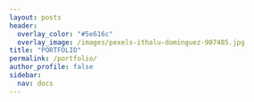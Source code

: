 ```yaml
---
layout: posts
header:
  overlay_color: "#5e616c"
  overlay_image: /images/pexels-ithalu-dominguez-907485.jpg
title: "PORTFOLIO"
permalink: /portfolio/
author_profile: false
sidebar: 
  nav: docs
---
```

